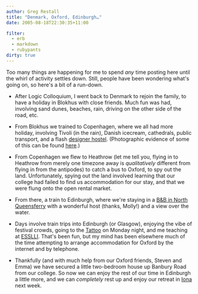 ```yaml
---
author: Greg Restall
title: "Denmark, Oxford, Edinburgh…"
date: 2005-08-18T22:30:35+11:00

filter:
  - erb
  - markdown
  - rubypants
dirty: true
---
```


Too many things are happening for me to spend *any* time posting here until the whirl of activity settles down.  Still, people have been wondering what's going on, so here's a bit of a run-down.

* After Logic Colloquium, I went back to Denmark to rejoin the family, to have a holiday in Blokhus with close friends.  Much fun was had, involving sand dunes, beaches, rain, driving on the other side of the road, etc.

* From Blokhus we trained to Copenhagen, where we all had more holiday, involving Tivoli (in the rain), Danish icecream, cathedrals, public transport, and a flash [designer hostel](http://danhostel.dk/vandrerhjem.asp?lan=uk&id=144).  (Photographic evidence of some of this can be found [here](http://consequently.org/phonecam).)

* From Copenhagen we flew to Heathrow (let me tell you, flying in to Heathrow from merely one timezone away is *qualitatively* different from flying in from the antipodes) to catch a bus to Oxford, to spy out the land.  Unfortunately, spying out the land involved learning that our college had failed to find us accommodation for our stay, and that we were flung onto the open rental market.

* From there, a train to Edinburgh, where we're staying in a [B&amp;B in North Queensferry](http://www.9eastbay.co.uk/) with a wonderful host (thanks, Molly!) and a view over the water.  

* Days involve train trips into Edinburgh (or Glasgow), enjoying the vibe of festival crowds, going to the [Tattoo](http://www.edintattoo.co.uk/) on Monday night, and me teaching at [ESSLLI](http://www.macs.hw.ac.uk/esslli05/).  That's been fun, but my mind has been elsewhere much of the time attempting to arrange accommodation for Oxford by the internet and by telephone.  

* Thankfully (and with much help from our Oxford friends, Steven and Emma) we have secured a little two-bedroom house up Banbury Road from our college.  So now we can enjoy the rest of our time in Edinburgh a little more, and we can *completely* rest up and enjoy our retreat in [Iona](http://www.iona.org.uk) next week.